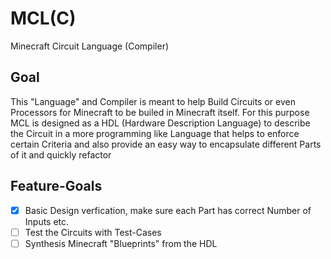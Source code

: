 # MCL(C)
Minecraft Circuit Language (Compiler)

## Goal
This "Language" and Compiler is meant to help Build Circuits or even Processors for Minecraft to be
builed in Minecraft itself.
For this purpose MCL is designed as a HDL (Hardware Description Language) to describe the Circuit
in a more programming like Language that helps to enforce certain Criteria and also provide an easy
way to encapsulate different Parts of it and quickly refactor

## Feature-Goals
- [x] Basic Design verfication, make sure each Part has correct Number of Inputs etc.
- [ ] Test the Circuits with Test-Cases
- [ ] Synthesis Minecraft "Blueprints" from the HDL